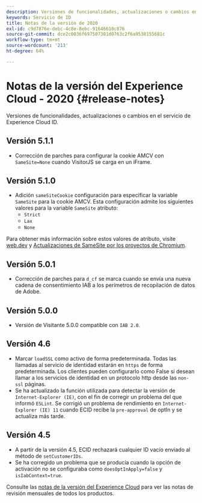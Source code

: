 ```yaml
---
description: Versiones de funcionalidades, actualizaciones o cambios en el servicio de Experience Cloud ID.
keywords: Servicio de ID
title: Notas de la versión de 2020
exl-id: c9d7876e-debc-4c8e-8ebc-91646610c876
source-git-commit: dce2c0036f697507381d0763c2f6a9538155681c
workflow-type: tm+mt
source-wordcount: '213'
ht-degree: 64%

---
```


# Notas de la versión del Experience Cloud - 2020 {#release-notes}

Versiones de funcionalidades, actualizaciones o cambios en el servicio de Experience Cloud ID.

## Versión 5.1.1

* Corrección de parches para configurar la cookie AMCV con `SameSite=None` cuando VisitorJS se carga en un iFrame.

## Versión 5.1.0

* Adición `sameSiteCookie` configuración para especificar la variable `SameSite` para la cookie AMCV. Esta configuración admite los siguientes valores para la variable `SameSite` atributo:
   * `Strict`
   * `Lax`
   * `None`

Para obtener más información sobre estos valores de atributo, visite [web.dev](https://web.dev/samesite-cookies-explained/) y [Actualizaciones de SameSite por los proyectos de Chromium](https://www.chromium.org/updates/same-site/).

## Versión 5.0.1

* Corrección de parches para `d_cf` se marca cuando se envía una nueva cadena de consentimiento IAB a los perímetros de recopilación de datos de Adobe.

## Versión 5.0.0

* Versión de Visitante 5.0.0 compatible con `IAB 2.0`.

## Versión 4.6

* Marcar `loadSSL` como activo de forma predeterminada. Todas las llamadas al servicio de identidad estarán en `https` de forma predeterminada.  Los clientes pueden configurarlo como False si desean llamar a los servicios de identidad en un protocolo http desde las `non-ssl` páginas.
* Se ha actualizado la función utilizada para detectar la versión de `Internet-Explorer (IE)`, con el fin de corregir un problema del que informó `ESLint`.
Se corrigió un problema de rendimiento en `Internet-Explorer (IE) 11` cuando ECID recibe la `pre-approval` de optIn y se actualiza más tarde.

## Versión 4.5

* A partir de la versión 4.5, ECID rechazará cualquier ID vacío enviado al método de `setCustomerIDs`.
* Se ha corregido un problema que se producía cuando la opción de activación no se configuraba como `doesOptInApply=false` y `isIabContext=true`.

Consulte las [notas de la versión del Experience Cloud](https://experienceleague.adobe.com/docs/release-notes/experience-cloud/current.html?lang=es) para ver las notas de revisión mensuales de todos los productos.
